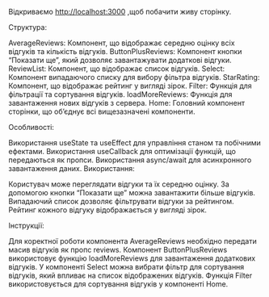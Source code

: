 

Відкриваємо [http://localhost:3000](http://localhost:3000) ,щоб побачити живу сторінку.

Структура:

AverageReviews: Компонент, що відображає середню оцінку всіх відгуків та кількість відгуків.
ButtonPlusReviews: Компонент кнопки “Показати ще”, який дозволяє завантажувати додаткові відгуки.
ReviewList: Компонент, що відображає список відгуків.
Select: Компонент випадаючого списку для вибору фільтра відгуків.
StarRating: Компонент, що відображає рейтинг у вигляді зірок.
Filter: Функція для фільтрації та сортування відгуків.
loadMoreReviews: Функція для завантаження нових відгуків з сервера.
Home: Головний компонент сторінки, що об’єднує всі вищезазначені компоненти.

Особливості:

Використання useState та useEffect для управління станом та побічними ефектами.
Використання useCallback для оптимізації функцій, що передаються як пропси.
Використання async/await для асинхронного завантаження даних.
Використання:

Користувач може переглядати відгуки та їх середню оцінку.
За допомогою кнопки “Показати ще” можна завантажити більше відгуків.
Випадаючий список дозволяє фільтрувати відгуки за рейтингом.
Рейтинг кожного відгуку відображається у вигляді зірок.

Інструкції:

Для коректної роботи компонента AverageReviews необхідно передати масив відгуків як пропс reviews.
Компонент ButtonPlusReviews використовує функцію loadMoreReviews для завантаження додаткових відгуків.
У компоненті Select можна вибрати фільтр для сортування відгуків, який впливає на список відображених відгуків.
Функція Filter використовується для сортування відгуків у компоненті Home.
